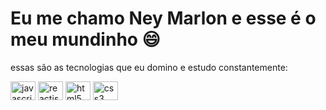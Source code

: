 # Eu me chamo Ney Marlon e esse é o meu mundinho 😄

essas são as tecnologias que eu domino e estudo constantemente:
<div style="display: inline_block">
  <img align="center" height=30 width=40 alt="javascript icon" src="https://cdn.jsdelivr.net/gh/devicons/devicon/icons/javascript/javascript-original.svg"/>
  <img align="center" height=30 width=40 alt="reactjs icon" src="https://cdn.jsdelivr.net/gh/devicons/devicon/icons/react/react-original.svg"/>
  <img align="center" height=30 width=40 alt="html5 icon" src="https://cdn.jsdelivr.net/gh/devicons/devicon/icons/html5/html5-plain.svg"/>
  <img align="center" height=30 width=40 alt="css3 icon" src="https://cdn.jsdelivr.net/gh/devicons/devicon/icons/css3/css3-plain.svg"/>
</div>
